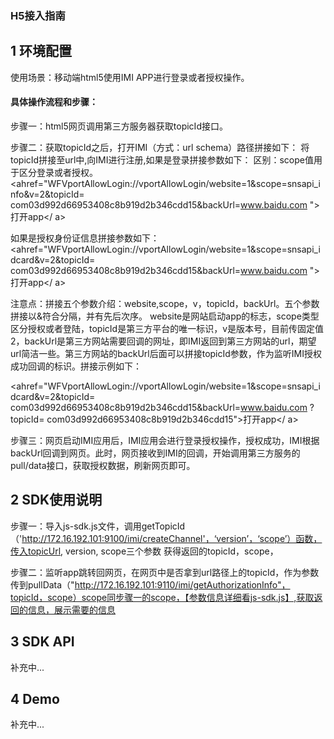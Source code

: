 ### H5接入指南

## 1 环境配置

使用场景：移动端html5使用IMI APP进行登录或者授权操作。
#### 具体操作流程和步骤：

步骤一：html5网页调用第三方服务器获取topicId接口。

步骤二：获取topicId之后，打开IMI（方式：url schema）路径拼接如下：
将topicId拼接至url中,向IMI进行注册,如果是登录拼接参数如下：
区别：scope值用于区分登录或者授权。
<ahref="WFVportAllowLogin://vportAllowLogin/website=1&scope=snsapi_info&v=2&topicId= com03d992d66953408c8b919d2b346cdd15&backUrl=www.baidu.com ">打开app</ a>

如果是授权身份证信息拼接参数如下：        
<ahref="WFVportAllowLogin://vportAllowLogin/website=1&scope=snsapi_idcard&v=2&topicId= com03d992d66953408c8b919d2b346cdd15&backUrl=www.baidu.com ">打开app</ a>

注意点：拼接五个参数介绍：website,scope，v，topicId，backUrl。五个参数拼接以&符合分隔，并有先后次序。
website是网站启动app的标志，scope类型区分授权或者登陆，topicId是第三方平台的唯一标识，v是版本号，目前传固定值2，backUrl是第三方网站需要回调的网址，即IMI返回到第三方网站的url，期望url简洁一些。第三方网站的backUrl后面可以拼接topicId参数，作为监听IMI授权成功回调的标识。拼接示例如下：

<ahref="WFVportAllowLogin://vportAllowLogin/website=1&scope=snsapi_idcard&v=2&topicId= com03d992d66953408c8b919d2b346cdd15&backUrl=www.baidu.com ?topicId= com03d992d66953408c8b919d2b346cdd15">打开app</ a>

步骤三：网页启动IMI应用后，IMI应用会进行登录授权操作，授权成功，IMI根据backUrl回调到网页。此时，网页接收到IMI的回调，开始调用第三方服务的pull/data接口，获取授权数据，刷新网页即可。

## 2 SDK使用说明

步骤一：导入js-sdk.js文件，调用getTopicId（'http://172.16.192.101:9100/imi/createChannel'，‘version’，‘scope’）函数，传入topicUrl, version, scope三个参数 获得返回的topicId，scope，

步骤二：监听app跳转回网页，在网页中是否拿到url路径上的topicId，作为参数传到pullData（"http://172.16.192.101:9110/imi/getAuthorizationInfo"，topicId，scope）scope同步骤一的scope，【参数信息详细看js-sdk.js】,获取返回的信息，展示需要的信息

## 3 SDK API 

补充中...

## 4 Demo

补充中...







